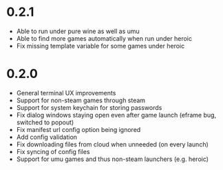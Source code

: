 # 0.2.1

- Able to run under pure wine as well as umu
- Able to find more games automatically when run under heroic
- Fix missing template variable for some games under heroic

# 0.2.0

- General terminal UX improvements
- Support for non-steam games through steam
- Support for system keychain for storing passwords
- Fix dialog windows staying open even after game launch (eframe bug, switched to popout)
- Fix manifest url config option being ignored
- Add config validation
- Fix downloading files from cloud when unneeded (on every launch)
- Fix syncing of config files
- Support for umu games and thus non-steam launchers (e.g. heroic)
